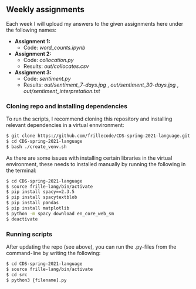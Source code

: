 ## Weekly assignments
Each week I will upload my answers to the given assignments here under the following names:
- __Assignment 1:__   
  - Code: _word\_counts.ipynb_  
- __Assignment 2:__ 
  - Code: _collocation.py_  
  - Results: _out/collocates.csv_
- __Assignment 3:__ 
  - Code: _sentiment.py_
  - Results: _out/sentiment_7-days.jpg_ , _out/sentiment_30-days.jpg_ , _out/sentiment_interpretation.txt_

### Cloning repo and installing dependencies 
To run the scripts, I recommend cloning this repository and installing relevant dependencies in a virtual ennvironment:

```bash
$ git clone https://github.com/frillecode/CDS-spring-2021-language.git
$ cd CDS-spring-2021-language
$ bash ./create_venv.sh
````
As there are some issues with installing certain libraries in the virtual environment, these needs to installed manually by running the following in the terminal:  
```bash
$ cd CDS-spring-2021-language
$ source frille-lang/bin/activate
$ pip install spacy==2.3.5
$ pip install spacytextblob
$ pip install pandas
$ pip install matplotlib
$ python -m spacy download en_core_web_sm
$ deactivate
```

### Running scripts
After updating the repo (see above), you can run the .py-files from the command-line by writing the following:
``` bash
$ cd CDS-spring-2021-language
$ source frille-lang/bin/activate
$ cd src
$ python3 {filename].py
```
